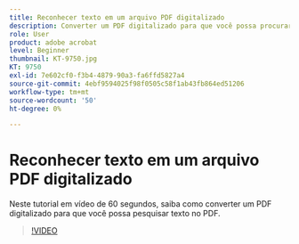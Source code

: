 ```yaml
---
title: Reconhecer texto em um arquivo PDF digitalizado
description: Converter um PDF digitalizado para que você possa procurar texto no PDF
role: User
product: adobe acrobat
level: Beginner
thumbnail: KT-9750.jpg
KT: 9750
exl-id: 7e602cf0-f3b4-4879-90a3-fa6ffd5827a4
source-git-commit: 4ebf9594025f98f0505c58f1ab43fb864ed51206
workflow-type: tm+mt
source-wordcount: '50'
ht-degree: 0%

---
```


# Reconhecer texto em um arquivo PDF digitalizado

Neste tutorial em vídeo de 60 segundos, saiba como converter um PDF digitalizado para que você possa pesquisar texto no PDF.

>[!VIDEO](https://video.tv.adobe.com/v/340081?quality=12&learn=on&hidetitle=true)
